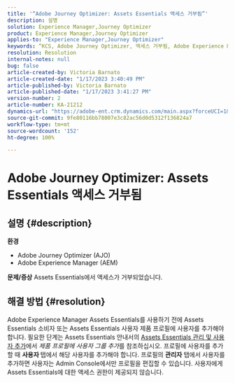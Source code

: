 ```yaml
---
title: '“Adobe Journey Optimizer: Assets Essentials 액세스 거부됨”'
description: 설명
solution: Experience Manager,Journey Optimizer
product: Experience Manager,Journey Optimizer
applies-to: "Experience Manager,Journey Optimizer"
keywords: “KCS, Adobe Journey Optimizer, 액세스 거부됨, Adobe Experience Manager, AEM, AJO, Assets Essentials, 문제 해결”
resolution: Resolution
internal-notes: null
bug: false
article-created-by: Victoria Barnato
article-created-date: "1/17/2023 3:40:49 PM"
article-published-by: Victoria Barnato
article-published-date: "1/17/2023 3:41:27 PM"
version-number: 2
article-number: KA-21212
dynamics-url: "https://adobe-ent.crm.dynamics.com/main.aspx?forceUCI=1&pagetype=entityrecord&etn=knowledgearticle&id=cfeedd4e-7d96-ed11-aad1-6045bd006079"
source-git-commit: 9fe80116bb78007e3c82ac56d0d5312f136824a7
workflow-type: tm+mt
source-wordcount: '152'
ht-degree: 100%

---
```


# Adobe Journey Optimizer: Assets Essentials 액세스 거부됨

## 설명 {#description}

<b>환경</b>
- Adobe Journey Optimizer (AJO)
- Adobe Experience Manager (AEM)



<b>문제/증상</b>
Assets Essentials에서 액세스가 거부되었습니다.


## 해결 방법 {#resolution}


Adobe Experience Manager Assets Essentials를 사용하기 전에 Assets Essentials 소비자 또는 Assets Essentials 사용자 제품 프로필에 사용자를 추가해야 합니다. 필요한 단계는 Assets Essentials 안내서의 [Assets Essentials 관리 및 사용자 추가](https://experienceleague.adobe.com/docs/experience-manager-assets-essentials/help/get-started-admins/deploy-administer.html#add-users-to-product-profiles)에서 *제품 프로필에 사용자 그룹 추가*&#x200B;를 참조하십시오. 프로필에 사용자를 추가할 때 <b>사용자 </b>탭에서 해당 사용자를 추가해야 합니다. 프로필의 <b>관리자</b> 탭에서 사용자를 추가하면 사용자는 Admin Console에서만 프로필을 편집할 수 있습니다. 사용자에게 Assets Essentials에 대한 액세스 권한이 제공되지 않습니다.


